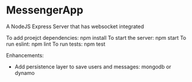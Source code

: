 # MessengerApp
A NodeJS Express Server that has websocket integrated

To add proejct dependencies: npm install
To start the server: npm start
To run eslint: npm lint
To run tests: npm test

Enhancements: 
- Add persistence layer to save users and messages: mongodb or dynamo